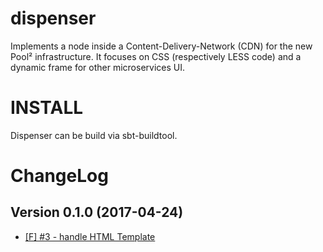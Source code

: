# dispenser
Implements a node inside a Content-Delivery-Network (CDN) for the new Pool² infrastructure. It focuses on CSS (respectively LESS code) and a dynamic frame for other microservices UI.


INSTALL
=======

Dispenser can be build via sbt-buildtool.


ChangeLog
=========

## Version 0.1.0 (2017-04-24)

*	[[F] #3 - handle HTML Template](https://github.com/Viva-con-Agua/dispenser/issues/3)
